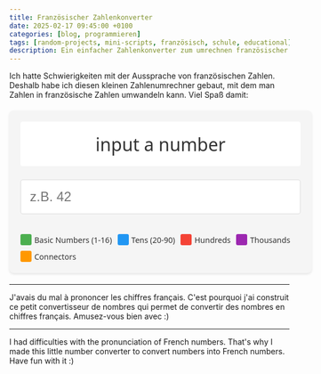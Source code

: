 ```yaml
---
title: Französischer Zahlenkonverter
date: 2025-02-17 09:45:00 +0100
categories: [blog, programmieren]
tags: [random-projects, mini-scripts, französisch, schule, educational]
description: Ein einfacher Zahlenkonverter zum umrechnen französischer Zahlen
---
```


Ich hatte Schwierigkeiten mit der Aussprache von französischen Zahlen. Deshalb habe ich diesen kleinen Zahlenumrechner gebaut, mit dem man Zahlen in französische Zahlen umwandeln kann. Viel Spaß damit:

<div class="converter-container">
  <style>
    .converter-container {
      font-family: var(--body-font-family, system-ui, -apple-system, sans-serif);
      width: 100%;
      max-width: 800px;
      margin: 20px auto;
      padding: 20px;
      border-radius: 8px;
      box-shadow: 0 2px 4px rgba(0,0,0,0.1);
      background-color: var(--card-bg, #f5f5f5);
      display: flex;
      flex-direction: column;
      gap: 1rem;
    }
    .result {
      padding: 1rem;
      border-radius: 4px;
      background-color: var(--card-bg, white);
      min-height: 3rem;
      font-size: clamp(1.2rem, 4vw, 2rem);
      display: flex;
      align-items: center;
      justify-content: center;
      text-align: center;
      word-wrap: break-word;
      word-break: break-word;
      color: var(--text-color, #333);
    }
    .input-group {
      margin-top: 0.5rem;
    }
    .converter-container input {
      width: 100%;
      padding: 1rem;
      border: 1px solid var(--border-color, #ddd);
      border-radius: 4px;
      font-size: clamp(1rem, 3vw, 1.5rem);
      background-color: var(--input-bg, white);
      color: var(--text-color, #333);
    }
    .tooltip {
      position: relative;
      display: inline-block;
      cursor: help;
    }
    .tooltip-text {
      visibility: hidden;
      position: absolute;
      z-index: 999;
      bottom: 125%;
      left: 50%;
      transform: translateX(-50%);
      width: 300px;
      background-color: var(--tooltip-bg, #333);
      color: var(--tooltip-text, #fff);
      text-align: left;
      padding: 10px;
      border-radius: 6px;
      font-size: 14px;
      opacity: 0;
      transition: opacity 0.3s;
    }
    .tooltip:hover .tooltip-text {
      visibility: visible;
      opacity: 1;
    }
    .number-part {
      padding: 2px 4px;
      border-radius: 3px;
    }
    .unit { color: var(--unit-color, #4CAF50); }
    .tens { color: var(--tens-color, #2196F3); }
    .hundred { color: var(--hundred-color, #F44336); }
    .thousand { color: var(--thousand-color, #9C27B0); }
    .connector { color: var(--connector-color, #FF9800); }
    .legend {
      margin-top: 20px;
      display: flex;
      flex-wrap: wrap;
      gap: 10px;
      font-size: 14px;
      color: var(--text-color, #333);
    }
    .legend-item {
      display: flex;
      align-items: center;
      gap: 5px;
    }
    .legend-color {
      width: 20px;
      height: 20px;
      border-radius: 3px;
    }
  </style>

  <div class="result" id="result">input a number</div>
  <div class="input-group">
    <input type="number" 
           id="numberInput" 
           placeholder="z.B. 42" 
           inputmode="numeric" 
           pattern="[0-9]*">
  </div>
  <div class="legend">
    <div class="legend-item">
      <div class="legend-color" style="background-color: #4CAF50"></div>
      Basic Numbers (1-16)
    </div>
    <div class="legend-item">
      <div class="legend-color" style="background-color: #2196F3"></div>
      Tens (20-90)
    </div>
    <div class="legend-item">
      <div class="legend-color" style="background-color: #F44336"></div>
      Hundreds
    </div>
    <div class="legend-item">
      <div class="legend-color" style="background-color: #9C27B0"></div>
      Thousands
    </div>
    <div class="legend-item">
      <div class="legend-color" style="background-color: #FF9800"></div>
      Connectors
    </div>
  </div>
</div>

<script defer>
  (function() {
    const numberRules = {
      'un': { de: 'Eins - Grundzahl', en: 'One - Basic number', fr: 'Un - Nombre de base' },
      'deux': { de: 'Zwei - Grundzahl', en: 'Two - Basic number', fr: 'Deux - Nombre de base' },
      'trois': { de: 'Drei - Grundzahl', en: 'Three - Basic number', fr: 'Trois - Nombre de base' },
      'quatre': { de: 'Vier - Grundzahl', en: 'Four - Basic number', fr: 'Quatre - Nombre de base' },
      'cinq': { de: 'Fünf - Grundzahl', en: 'Five - Basic number', fr: 'Cinq - Nombre de base' },
      'six': { de: 'Sechs - Grundzahl', en: 'Six - Basic number', fr: 'Six - Nombre de base' },
      'sept': { de: 'Sieben - Grundzahl', en: 'Seven - Basic number', fr: 'Sept - Nombre de base' },
      'huit': { de: 'Acht - Grundzahl', en: 'Eight - Basic number', fr: 'Huit - Nombre de base' },
      'neuf': { de: 'Neun - Grundzahl', en: 'Nine - Basic number', fr: 'Neuf - Nombre de base' },
      'dix': { de: 'Zehn', en: 'Ten', fr: 'Dix' },
      'onze': { de: 'Elf', en: 'Eleven', fr: 'Onze' },
      'douze': { de: 'Zwölf', en: 'Twelve', fr: 'Douze' },
      'treize': { de: 'Dreizehn', en: 'Thirteen', fr: 'Treize' },
      'quatorze': { de: 'Vierzehn', en: 'Fourteen', fr: 'Quatorze' },
      'quinze': { de: 'Fünfzehn', en: 'Fifteen', fr: 'Quinze' },
      'seize': { de: 'Sechzehn', en: 'Sixteen', fr: 'Seize' },
      'vingt': { de: 'Zwanzig', en: 'Twenty', fr: 'Vingt - Base for 20' },
      'trente': { de: 'Dreißig', en: 'Thirty', fr: 'Trente - Base for 30' },
      'quarante': { de: 'Vierzig', en: 'Forty', fr: 'Quarante - Base for 40' },
      'cinquante': { de: 'Fünfzig', en: 'Fifty', fr: 'Cinquante - Base for 50' },
      'soixante': { de: 'Sechzig', en: 'Sixty', fr: 'Soixante - Base for 60' },
      'soixante-dix': { de: 'Siebzig (60+10)', en: 'Seventy (60+10)', fr: 'Soixante-dix - 60 plus 10' },
      'quatre-vingt': { de: 'Achtzig (4x20)', en: 'Eighty (4x20)', fr: 'Quatre-vingt - 4 times 20' },
      'quatre-vingts': { de: 'Achtzig (mit s, wenn allein)', en: 'Eighty (with s when alone)', fr: 'Quatre-vingts - utilisé pour 80 exactement' },
      'quatre-vingt-dix': { de: 'Neunzig (4x20+10)', en: 'Ninety (4x20+10)', fr: 'Quatre-vingt-dix - 80 plus 10' },
      'cent': { de: 'Hundert', en: 'Hundred', fr: 'Cent' },
      'mille': { de: 'Tausend', en: 'Thousand', fr: 'Mille' },
      'et': { de: 'und', en: 'and', fr: 'et' }
    };

    function init() {
      const input = document.getElementById('numberInput');
      const result = document.getElementById('result');
      
      if (!input || !result) return;

      input.addEventListener('input', function() {
        const number = parseInt(this.value);
        
        if (this.value === '') {
          result.innerHTML = "input a number";
          return;
        }
        
        if (isNaN(number)) {
          result.innerHTML = "input a valid number";
          return;
        }
        
        if (number < -999999 || number > 999999) {
          result.innerHTML = "input a number between -999999 and 999999";
          return;
        }
        
        const frenchNumber = convertToFrench(number);
        result.innerHTML = colorizeAndAddTooltips(frenchNumber);
      });
    }

    // [Rest of your JavaScript functions remain the same]
    
    // Initialize when DOM is ready
    if (document.readyState === 'loading') {
      document.addEventListener('DOMContentLoaded', init);
    } else {
      init();
    }
  })();
</script>

---

J'avais du mal à prononcer les chiffres français. C'est pourquoi j'ai construit ce petit convertisseur de nombres qui permet de convertir des nombres en chiffres français. Amusez-vous bien avec :)

---

I had difficulties with the pronunciation of French numbers. That's why I made this little number converter to convert numbers into French numbers. Have fun with it :)
